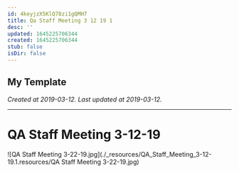 ```yaml
---
id: 4keyjzX5KlQ78zi1gQMH7
title: Qa Staff Meeting 3 12 19 1
desc: ''
updated: 1645225706344
created: 1645225706344
stub: false
isDir: false
---
```

My Template
---

_Created at 2019-03-12._
_Last updated at 2019-03-12._




---

# QA Staff Meeting 3-12-19


![QA Staff Meeting 3-22-19.jpg](./_resources/QA_Staff_Meeting_3-12-19.1.resources/QA Staff Meeting 3-22-19.jpg)

